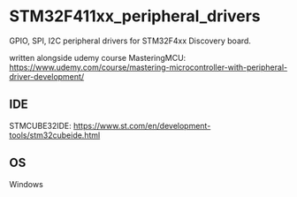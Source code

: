 # STM32F411xx_peripheral_drivers
GPIO, SPI, I2C peripheral drivers for STM32F4xx Discovery board. 

written alongside udemy course MasteringMCU: https://www.udemy.com/course/mastering-microcontroller-with-peripheral-driver-development/

## IDE
STMCUBE32IDE: https://www.st.com/en/development-tools/stm32cubeide.html

## OS
Windows

